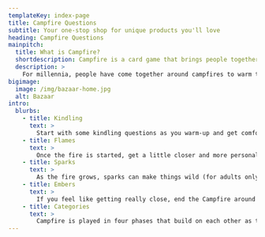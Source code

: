 ```yaml
---
templateKey: index-page
title: Campfire Questions
subtitle: Your one-stop shop for unique products you'll love
heading: Campfire Questions
mainpitch:
  title: What is Campfire?
  shortdescription: Campfire is a card game that brings people together to share stories.
  description: >
    For millennia, people have come together around campfires to warm themselves and build friendships. Campfire is a question-based card game that brings people together to create a cozy environment, share stories, have fun, and get to know each other.
bigimage:
  image: /img/bazaar-home.jpg
  alt: Bazaar
intro:
  blurbs:
    - title: Kindling
      text: >
        Start with some kindling questions as you warm-up and get comfortable.
    - title: Flames
      text: >
        Once the fire is started, get a little closer and more personal around some flames.
    - title: Sparks
      text: >
        As the fire grows, sparks can make things wild (for adults only).
    - title: Embers
      text: >
        If you feel like getting really close, end the Campfire around a few embers.
    - title: Categories
      text: >
        Campfire is played in four phases that build on each other as the game goes on.
---
```

